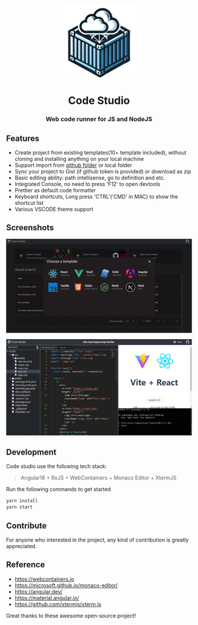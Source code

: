 <p align="center">
  <a href="#">
    <img width="200" src="./public/logo.jpg" alt="Code Studio Logo">
  </a>
</p>

<h1 align="center">Code Studio</h1>
<h3 align="center">Web code runner for JS and NodeJS</h3>

## Features

- Create project from existing templates(10+ template included), without cloning and installing anything on your local machine
- Support import from [github folder](<(https://code-studio.chenxiaoyao.cn/edit?terminal=dev&source=https://github.com/chenxiaoyao6228/fe-notes/tree/main/Editor/_demo/webcontainers-express-app)>) or local folder
- Sync your project to Gist (if github token is provided) or download as zip
- Basic editing ability: path intellisense, go to definition and etc.
- Integrated Console, no need to press 'F12' to open devtools
- Prettier as default code formatter
- Keyboard shortcuts, Long press 'CTRL'('CMD' in MAC) to show the shortcut list
- Various VSCODE theme support

## Screenshots

![Code Studio](./screenshots/screenshot.png)

![Code Studio](./screenshots/screenshot-2.png)

## Development

Code studio use the following tech stack:

> Angular18 + RxJS + WebContainers + Monaco Editor + XtermJS

Run the following commands to get started

```sh
yarn install
yarn start
```

## Contribute

For anyone who interested in the project, any kind of contribution is greatly appreciated.

## Reference

- https://webcontainers.io
- https://microsoft.github.io/monaco-editor/
- https://angular.dev/
- https://material.angular.io/
- https://github.com/xtermjs/xterm.js

Great thanks to these awesome open-source project!
